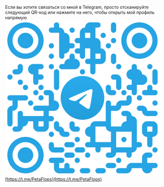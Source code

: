 Если вы хотите связаться со мной в Telegram, просто отсканируйте следующий QR-код или нажмите на него, чтобы открыть мой профиль напрямую
[![Мой Telegram QR-код](telegram_qrcode.png)](https://t.me/PetaFlops)
[https://t.me/PetaFlops](https://t.me/PetaFlops)
